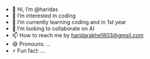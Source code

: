 - 👋 Hi, I’m @haridas
- 👀 I’m interested in coding
- 🌱 I’m currently learning coding and in 1st year
- 💞️ I’m looking to collaborate on AI
- 📫 How to reach me by haridarakhe1803@gmsil.com
- 😄 Pronouns: ...
- ⚡ Fun fact: ...

<!---
Tecribat/Tecribat is a ✨ special ✨ repository because its `README.md` (this file) appears on your GitHub profile.
You can click the Preview link to take a look at your changes.
--->
